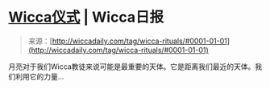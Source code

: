 <!--yml

category: 未分类

date: 2024-06-12 18:24:33

-->

# [Wicca仪式](http://wiccadaily.com/tag/wicca-rituals/#0001-01-01) | Wicca日报

> 来源：[http://wiccadaily.com/tag/wicca-rituals/#0001-01-01](http://wiccadaily.com/tag/wicca-rituals/#0001-01-01)

月亮对于我们Wicca教徒来说可能是最重要的天体。它是距离我们最近的天体。我们利用它的力量...

